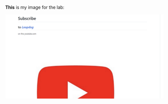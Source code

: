 **This** is my image for the lab:

![Image](https://github.com/aHewig/cse15l-lab-reports/blob/main/Screenshot%202022-04-07%20111048.png)
